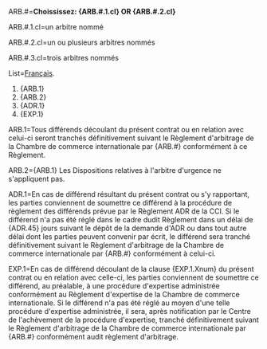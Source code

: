 ARB.#=<b>Choississez: {ARB.#.1.cl} OR {ARB.#.2.cl}</b>

ARB.#.1.cl=un arbitre nommé

ARB.#.2.cl=un ou plusieurs arbitres nommés

ARB.#.3.cl=trois arbitres nommés

List=<u>Français</u>. <ol><li>{ARB.1}</li><li>{ARB.2}</li><li>{ADR.1}</li><li>{EXP.1}</li></ol> 

ARB.1=Tous différends découlant du présent contrat ou en relation avec celui-ci seront tranchés définitivement suivant le Règlement d'arbitrage de la Chambre de commerce internationale par {ARB.#} conformément à ce Règlement. 

ARB.2={ARB.1}  Les Dispositions relatives à l'arbitre d'urgence ne s'appliquent pas.

ADR.1=En cas de différend résultant du présent contrat ou s'y rapportant, les parties conviennent de soumettre ce différend à la procédure de règlement des différends prévue par le Règlement ADR de la CCI. Si le différend n'a pas été réglé dans le cadre dudit Règlement dans un délai de {ADR.45} jours suivant le dépôt de la demande d'ADR ou dans tout autre délai dont les parties peuvent convenir par écrit, le différend sera tranché définitivement suivant le Règlement d'arbitrage de la Chambre de commerce internationale par {ARB.#} conformément à celui-ci.

EXP.1=En cas de différend découlant de la clause {EXP.1.Xnum} du présent contrat ou en relation avec celle-ci, les parties conviennent de soumettre ce différend, au préalable, à une procédure d'expertise administrée conformément au Règlement d'expertise de la Chambre de commerce internationale. Si le différend n'a pas été réglé au moyen d'une telle procédure d'expertise administrée, il sera, après notification par le Centre de l'achèvement de la procédure d'expertise, tranché définitivement suivant le Règlement d'arbitrage de la Chambre de commerce internationale par {ARB.#} conformément audit règlement d'arbitrage.

